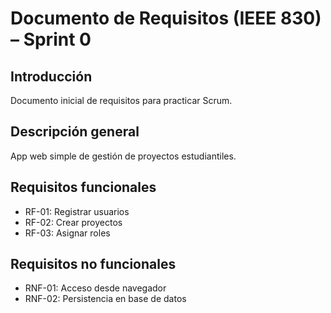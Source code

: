 # Documento de Requisitos (IEEE 830) – Sprint 0

## Introducción
Documento inicial de requisitos para practicar Scrum.

## Descripción general
App web simple de gestión de proyectos estudiantiles.

## Requisitos funcionales
- RF-01: Registrar usuarios
- RF-02: Crear proyectos
- RF-03: Asignar roles

## Requisitos no funcionales
- RNF-01: Acceso desde navegador
- RNF-02: Persistencia en base de datos
